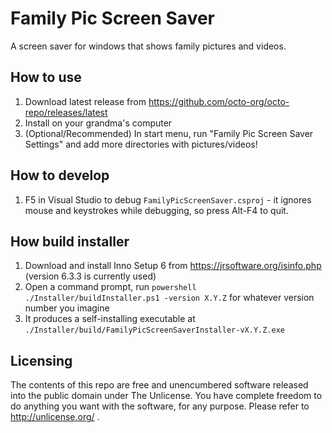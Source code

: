 # Family Pic Screen Saver
A screen saver for windows that shows family pictures and videos.

How to use
-----
1. Download latest release from https://github.com/octo-org/octo-repo/releases/latest
2. Install on your grandma's computer
3. (Optional/Recommended) In start menu, run "Family Pic Screen Saver Settings" and add more directories with pictures/videos!

How to develop
-----
1. F5 in Visual Studio to debug `FamilyPicScreenSaver.csproj` - it ignores mouse and keystrokes while debugging, so press Alt-F4 to quit.

How build installer
-----
1. Download and install Inno Setup 6 from https://jrsoftware.org/isinfo.php (version 6.3.3 is currently used)
2. Open a command prompt, run `powershell ./Installer/buildInstaller.ps1 -version X.Y.Z` for whatever version number you imagine
3. It produces a self-installing executable at `./Installer/build/FamilyPicScreenSaverInstaller-vX.Y.Z.exe`

Licensing
---------
The contents of this repo are free and unencumbered software released into the public domain under The Unlicense. You have complete freedom to do anything you want with the software, for any purpose. Please refer to <http://unlicense.org/> .